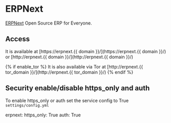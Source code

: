 # ERPNext

[ERPNext](https://github.com/frappe/frappe_docker) Open Source ERP for Everyone.

## Access

It is available at [https://erpnext.{{ domain }}/](https://erpnext.{{ domain }}/) or [http://erpnext.{{ domain }}/](http://erpnext.{{ domain }}/)

{% if enable_tor %}
It is also available via Tor at [http://erpnext.{{ tor_domain }}/](http://erpnext.{{ tor_domain }}/)
{% endif %}

## Security enable/disable https_only and auth

To enable https_only or auth set the service config to True
`settings/config.yml`

erpnext:
  https_only: True
  auth: True
